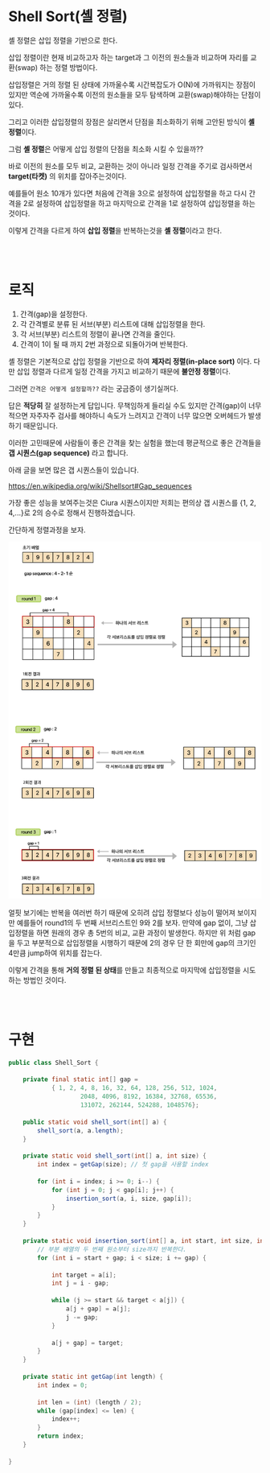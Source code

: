 # Shell Sort(셸 정렬)
셸 정렬은 삽입 정렬을 기반으로 한다.

삽입 정렬이란 현재 비교하고자 하는 target과 그 이전의 원소들과 비교하며 자리를 교환(swap) 하는 정렬 방법이다.

삽입정렬은 거의 정렬 된 상태에 가까울수록 시간복잡도가 O(N)에 가까워지는 장점이 있지만 역순에 가까울수록 이전의 원소들을 모두 탐색하며 교환(swap)해야하는 단점이 있다.

그리고 이러한 삽입정렬의 장점은 살리면서 단점을 최소화하기 위해 고안된 방식이 **셸 정렬**이다.

그럼 **셸 정렬**은 어떻게 삽입 정렬의 단점을 최소화 시킬 수 있을까??

바로 이전의 원소를 모두 비교, 교환하는 것이 아니라 일정 간격을 주기로 검사하면서 **target(타켓)** 의 위치를 잡아주는것이다.

예를들어 원소 10개가 있다면 처음에 간격을 3으로 설정하여 삽입정렬을 하고 다시 간격을 2로 설정하여 삽입정렬을 하고 마지막으로 간격을 1로 설정하여 삽입정렬을 하는것이다.

이렇게 간격을 다르게 하여 **삽입 정렬**을 반복하는것을 **셸 정렬**이라고 한다.

<br><br>

# 로직
1. 간격(gap)을 설정한다.
2. 각 간격별로 분류 된 서브(부분) 리스트에 대해 삽입정렬을 한다.
3. 각 서브(부분) 리스트의 정렬이 끝나면 간격을 줄인다.
4. 간격이 1이 될 때 까지 2번 과정으로 되돌아가며 반복한다.

셸 정렬은 기본적으로 삽입 정렬을 기반으로 하여 **제자리 정렬(in-place sort)** 이다. 다만 삽입 정렬과 다르게 일정 간격을 가지고 비교하기 때문에 **불안정 정렬**이다.

그러면 `간격은 어떻게 설정할까??` 라는 궁금증이 생기실꺼다.

답은 **적당히** 잘 설정하는게 답입니다. 무책임하게 들리실 수도 있지만 간격(gap)이 너무 적으면 자주자주 검사를 해야하니 속도가 느려지고 간격이 너무 많으면 오버헤드가 발생하기 때문입니다.

이러한 고민때문에 사람들이 좋은 간격을 찾는 실험을 했는데 평균적으로 좋은 간격들을 **갭 시퀀스(gap sequence)** 라고 합니다.

아래 글을 보면 많은 갭 시퀀스들이 있습니다.

https://en.wikipedia.org/wiki/Shellsort#Gap_sequences

가장 좋은 성능을 보여주는것은 Ciura 시퀀스이지만 저희는 편의상 갭 시퀀스를 {1, 2, 4,...}로 2의 승수로 정해서 진행하겠습니다.

간단하게 정렬과정을 보자.

![image1](/Img/ShellSort.png)

얼핏 보기에는 반복을 여러번 하기 때문에 오히려 삽입 정렬보다 성능이 떨어져 보이지만 예를들어 round1의 두 번째 서브리스트인 9와 2를 보자. 만약에 gap 없이, 그냥 삽입정렬을 하면 원래의 경우 총 5번의 비교, 교환 과정이 발생한다. 
하지만 위 처럼 gap을 두고 부분적으로 삽입정렬을 시행하기 때문에 2의 경우 단 한 회만에 gap의 크기인 4만큼 jump하여 위치를 잡는다.

이렇게 간격을 통해 **거의 정렬 된 상태**를 만들고 최종적으로 마지막에 삽입정렬을 시도하는 방법인 것이다.

<br><br>

# 구현

```Java
public class Shell_Sort {

    private final static int[] gap =
            { 1, 2, 4, 8, 16, 32, 64, 128, 256, 512, 1024,
                    2048, 4096, 8192, 16384, 32768, 65536,
                    131072, 262144, 524288, 1048576};

    public static void shell_sort(int[] a) {
        shell_sort(a, a.length);
    }

    private static void shell_sort(int[] a, int size) {
        int index = getGap(size); // 첫 gap을 사용할 index

        for (int i = index; i >= 0; i--) {
            for (int j = 0; j < gap[i]; j++) {
                insertion_sort(a, i, size, gap[i]);
            }
        }
    }

    private static void insertion_sort(int[] a, int start, int size, int gap) {
        // 부분 배열의 두 번째 원소부터 size까지 반복한다.
        for (int i = start + gap; i < size; i += gap) {
            
            int target = a[i];
            int j = i - gap;

            while (j >= start && target < a[j]) {
                a[j + gap] = a[j];
                j -= gap;
            }
            
            a[j + gap] = target;
        }
    }

    private static int getGap(int length) {
        int index = 0;

        int len = (int) (length / 2);
        while (gap[index] <= len) {
            index++;
        }
        return index;
    }

}
```